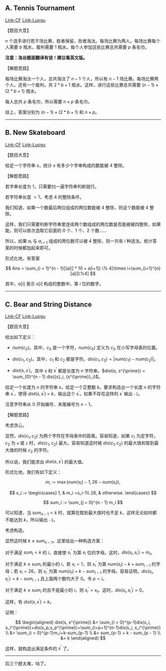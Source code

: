 ## A. Tennis Tournament

[Link-CF](https://codeforces.com/problemset/problem/628/A)
[Link-Luogu](https://www.luogu.com.cn/problem/CF628A)

【题目大意】

$n$ 个选手进行若干场比赛，胜者保留，败者淘汰。每场比赛为两人。每场比赛每个人需要 $b$ 瓶水，裁判需要 $1$ 瓶水。每个人参加这些比赛总共需要 $p$ 条毛巾。

**注意：洛谷题面翻译有误！建议看英文版。**

【解题思路】

每场比赛淘汰一个人，总共淘汰了 $n - 1$ 个人，所以有 $n - 1$ 场比赛。每场比赛两个人，还有一个裁判，共 $2 * b + 1$ 瓶水。这样，进行这些比赛总共需要 $(n - 1) \times (2 * b + 1)$ 瓶水。

每人总共 $p$ 条毛巾，所以需要 $n \times p$ 条毛巾。

综上，答案分别为 $(n - 1) \times (2 * b + 1)$ 和 $n \times p$。


------------


## B. New Skateboard

[Link-CF](https://codeforces.com/problemset/problem/628/B)
[Link-Luogu](https://www.luogu.com.cn/problem/CF628B)

【题目大意】

给定一个字符串 $s$，统计 $s$ 有多少个字串构成的数能被 $4$ 整除。

【解题思路】

若字串长度为 $1$，只需要扫一遍字符串判断就行。

若字符串长度 $> 1$，考虑 $4$ 的整除条件。

我们知道，如果一个数最后两位组成的两位数能被 $4$ 整除，则这个数能被 $4$ 整除。

这样，我们只需要判断字符串里连续两个数组成的两位数是否能被被四整除，如果能，则可以依次选取它前面的 $0$ 个、$1$ 个、$2$ 个数……

所以，如果 $a_i$ 与 $a_{i + 1}$ 组成的两位数可以被 $4$ 整除，则一共有 $i$ 种选法。统计答案的时候都加起来即可。

形式化地，有答案

$$
Ans = \sum_{i = 1}^{n - 1}[(a[i] * 10 + a[i+1]) \% 4]\times i+\sum_{i=1}^{n}[a[i]\%4]
$$

其中，$a[i]$ 表示 $s[i]$ 构成的整数中，第 $i$ 位的数字。


------------


## C. Bear and String Distance

[Link-CF](https://codeforces.com/problemset/problem/628/C)
[Link-Luogu](https://www.luogu.com.cn/problem/CF628C)

【题目大意】

给出如下定义：

- $num(c_0)$。其中，$c_0$ 是一个字符，$num(c_0)$ 定义为 $c_0$ 在小写字母表的位置。

- $dis(c_1, c_2)$。其中，$c_1$ 和 $c_2$ 都是字符。$dis(c_1, c_2) = \lvert num(c_1) - num(c_2) \rvert$。

- $dist(s, s^{\prime})$。其中 $s$ 和 $s^{\prime}$ 都是长度为 $n$ 字符串。$dist(s, s^{\prime}) = \sum_{0}^{n - 1} dis({s}_i, {s^{\prime}}_i)$。

给定一个长度为 $n$ 的字符串 $s$，给定一个正整数 $k$。要求构造出一个长度 $n$ 的字符串 $s^{\prime}$，使得 $dist(s, s^{\prime})$ = $k$，输出这个 $s^{\prime}$。如果不存在这样的 $s^{\prime}$ 输出 ```-1```。

注意字符串从 $0$ 开始编号，末尾编号为 $n - 1$。

【解题思路】

考虑贪心。

显然，$dis(c_1, c_2)$ 为两个字符在字母表中的距离。容易知道，如果 $c_1$ 为定字符，$c_2$ 为 ```a``` 或 ```z``` 时，$dis(c_1, c_2)$ 最大。容易知道这时候 $dis(c_1, c_2)$ 的最大值和取到最大值的时候 $c_2$ 的字符。

所以说，我们能求出 $dist(s, s^{\prime})$ 的最大值。

形式化地，我们有如下定义：

$$
m_i := \max(num(s_i) - 1, 26 - num(s_i)),
$$

$$
x_i := \begin{cases}
1, & m_i =s_i-1\\
26, & otherwise.
\end{cases}
$$

$$
sum_i := \sum_{j = 0}^{n - 1} m_i
$$


可以知道，当 $sum_{n - 1} < k$ 时，就算在取到最大值时也不足 $k$，这样无论如何都不能达到 $k$，所以输出 ```-1```。

考虑构造。

显然这时候 $k \leq sum_{n - 1}$。这里给出一种构造方案：

对于满足 $sum_i < k$ 的 $i$，直接使 $s_i^{\prime}$ 为第 $x_i$ 位的字母。这时，$dis(s_i, s_i^{\prime}) = m_i$。

对于满足 $k \leq sum_i$ 的最小的 $i$，若 $x_i = 1$，则 $s_i^{\prime}$ 为第 $num(s_i) - k + sum_{i - 1}$ 的字母；若 $x_i = 26$，则 $s_i^{\prime}$ 为第 $num(s_i) + k - sum_{i - 1}$ 的字母。容易证明，$dis(s_i, s_i^{\prime}) = k - sum_{i - 1}$ 且上面两个数均大于 $0$。令 $p = i$。

对于满足 $k \leq sum_i$ 的且不是最小的 $i$，则 $s_i^{\prime} = s_i$。这时，$dis(s_i, s_i^{\prime}) = 0$。

这样，有 $dist(s, s^{\prime}) = k$。

证明：

$$
\begin{aligned} 
dist(s, s^{\prime}) &= \sum_{i = 0}^{p-1}dis(s_i, s_i^{\prime})+dis(s_p,s_p^{\prime})+\sum_{i=p+1}^{n-1}dis(s_i, s_i^{\prime}) \\ &= 
\sum_{i = 0}^{p-1}m_i+k-sum_{p-1} \\ &=
sum_{p-1} + k - sum_{p - 1} \\ &= 
k
\end{aligned} 
$$

这样，就构造出满足条件的 $s^{\prime}$ 了。


------------


后三个题太难，咕了。